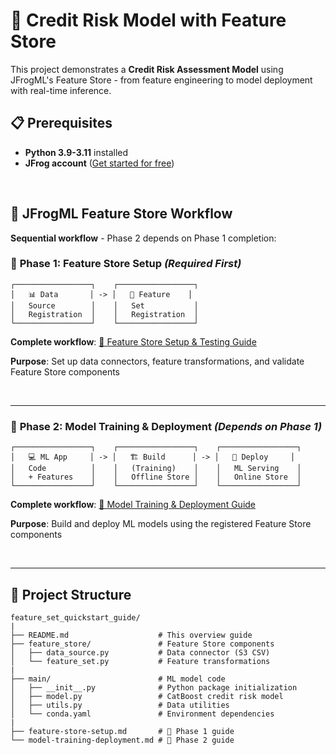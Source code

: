 # 🏪 Credit Risk Model with Feature Store

This project demonstrates a **Credit Risk Assessment Model** using JFrogML's Feature Store - from feature engineering to model deployment with real-time inference.

## 📋 Prerequisites

- **Python 3.9-3.11** installed
- **JFrog account** ([Get started for free](https://jfrog.com/start-free/))

<br>

## 🚀 JFrogML Feature Store Workflow

**Sequential workflow** - Phase 2 depends on Phase 1 completion:

### 🏪 **Phase 1: Feature Store Setup** *(Required First)*

```
┌─────────────────┐    ┌─────────────────┐    
│   📊 Data       │ -> │   🔧 Feature    │ 
│   Source        │    │   Set           │
│   Registration  │    │   Registration  │
└─────────────────┘    └─────────────────┘
```

**Complete workflow**: [🏪 Feature Store Setup & Testing Guide](feature-store-setup.md)

**Purpose**: Set up data connectors, feature transformations, and validate Feature Store components

<br>

---

### 🚀 **Phase 2: Model Training & Deployment** *(Depends on Phase 1)*

```
┌─────────────────┐    ┌─────────────────┐    ┌─────────────────┐
│   💻 ML App     │ -> │   🏗️ Build      │ -> │   🚀 Deploy     │
│   Code          │    │   (Training)    │    │   ML Serving    │
│   + Features    │    │   Offline Store │    │   Online Store  │
└─────────────────┘    └─────────────────┘    └─────────────────┘
```

**Complete workflow**: [🚀 Model Training & Deployment Guide](model-training-deployment.md)

**Purpose**: Build and deploy ML models using the registered Feature Store components

<br>

---


## 📁 Project Structure

```
feature_set_quickstart_guide/
|
├── README.md                    # This overview guide
├── feature_store/               # Feature Store components
│   ├── data_source.py           # Data connector (S3 CSV)
│   └── feature_set.py           # Feature transformations
|
├── main/                        # ML model code
│   ├── __init__.py              # Python package initialization
│   ├── model.py                 # CatBoost credit risk model
│   ├── utils.py                 # Data utilities
│   └── conda.yaml               # Environment dependencies
|
├── feature-store-setup.md       # 🏪 Phase 1 guide
└── model-training-deployment.md # 🚀 Phase 2 guide
```
